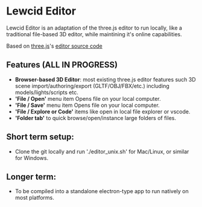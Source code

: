 # Lewcid Editor

Lewcid Editor is an adaptation of the three.js editor to run locally,
like a traditional file-based 3D editor, while maintining it's online capabilities.

Based on [three.js](https://threejs.org/)'s [editor source code](https://github.com/mrdoob/three.js)

## Features (ALL IN PROGRESS)
- **Browser-based 3D Editor**: most existing three.js editor features such 3D scene import/authoring/export (GLTF/OBJ/FBX/etc.) including models/lights/scripts etc.
- **'File / Open'** menu item Opens file on your local computer.
- **'File / Save'** menu item Opens file on your local computer.
- **'File / Explore or Code'** items like open in local file explorer or vscode.
- **'Folder tab'** to quick browse/open/instance large folders of files.


## Short term setup:
- Clone the git locally and run './editor_unix.sh' for Mac/Linux, or similar for Windows.

## Longer term:
- To be compiled into a standalone electron-type app to run natively on most platforms.


